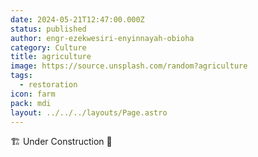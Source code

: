 ```yaml
---
date: 2024-05-21T12:47:00.000Z
status: published
author: engr-ezekwesiri-enyinnayah-obioha
category: Culture
title: agriculture
image: https://source.unsplash.com/random?agriculture
tags:
  - restoration
icon: farm
pack: mdi
layout: ../../../layouts/Page.astro
---
```

🏗️ Under Construction 🚧
